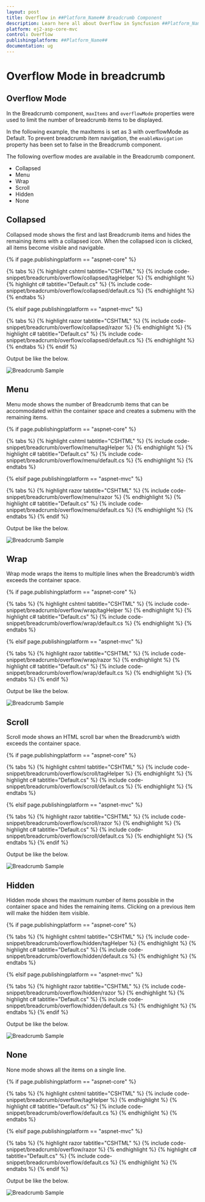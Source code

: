 ```yaml
---
layout: post
title: Overflow in ##Platform_Name## Breadcrumb Component
description: Learn here all about Overflow in Syncfusion ##Platform_Name## Breadcrumb component of Syncfusion Essential JS 2 and more.
platform: ej2-asp-core-mvc
control: Overflow
publishingplatform: ##Platform_Name##
documentation: ug
---
```



# Overflow Mode in breadcrumb

## Overflow Mode

In the Breadcrumb component, `maxItems` and `overflowMode` properties were used to limit the number of breadcrumb items to be displayed.

In the following example, the maxItems is set as 3 with overflowMode as Default. To prevent breadcrumb item navigation, the `enableNavigation` property has been set to false in the Breadcrumb component.

The following overflow modes are available in the Breadcrumb component.

* Collapsed
* Menu 
* Wrap
* Scroll
* Hidden
* None

## Collapsed

Collapsed mode shows the first and last Breadcrumb items and hides the remaining items with a collapsed icon. When the collapsed icon is clicked, all items become visible and navigable.

{% if page.publishingplatform == "aspnet-core" %}

{% tabs %}
{% highlight cshtml tabtitle="CSHTML" %}
{% include code-snippet/breadcrumb/overflow/collapsed/tagHelper %}
{% endhighlight %}
{% highlight c# tabtitle="Default.cs" %}
{% include code-snippet/breadcrumb/overflow/collapsed/default.cs %}
{% endhighlight %}
{% endtabs %}

{% elsif page.publishingplatform == "aspnet-mvc" %}

{% tabs %}
{% highlight razor tabtitle="CSHTML" %}
{% include code-snippet/breadcrumb/overflow/collapsed/razor %}
{% endhighlight %}
{% highlight c# tabtitle="Default.cs" %}
{% include code-snippet/breadcrumb/overflow/collapsed/default.cs %}
{% endhighlight %}
{% endtabs %}
{% endif %}



Output be like the below.

![Breadcrumb Sample](./../images/breadcrumb-collapsed.png)

## Menu

Menu mode shows the number of Breadcrumb items that can be accommodated within the container space and creates a submenu with the remaining items.

{% if page.publishingplatform == "aspnet-core" %}

{% tabs %}
{% highlight cshtml tabtitle="CSHTML" %}
{% include code-snippet/breadcrumb/overflow/menu/tagHelper %}
{% endhighlight %}
{% highlight c# tabtitle="Default.cs" %}
{% include code-snippet/breadcrumb/overflow/menu/default.cs %}
{% endhighlight %}
{% endtabs %}

{% elsif page.publishingplatform == "aspnet-mvc" %}

{% tabs %}
{% highlight razor tabtitle="CSHTML" %}
{% include code-snippet/breadcrumb/overflow/menu/razor %}
{% endhighlight %}
{% highlight c# tabtitle="Default.cs" %}
{% include code-snippet/breadcrumb/overflow/menu/default.cs %}
{% endhighlight %}
{% endtabs %}
{% endif %}



Output be like the below.

![Breadcrumb Sample](./../images/breadcrumb-menu.png)

## Wrap

Wrap mode wraps the items to multiple lines when the Breadcrumb’s width exceeds the container space.

{% if page.publishingplatform == "aspnet-core" %}

{% tabs %}
{% highlight cshtml tabtitle="CSHTML" %}
{% include code-snippet/breadcrumb/overflow/wrap/tagHelper %}
{% endhighlight %}
{% highlight c# tabtitle="Default.cs" %}
{% include code-snippet/breadcrumb/overflow/wrap/default.cs %}
{% endhighlight %}
{% endtabs %}

{% elsif page.publishingplatform == "aspnet-mvc" %}

{% tabs %}
{% highlight razor tabtitle="CSHTML" %}
{% include code-snippet/breadcrumb/overflow/wrap/razor %}
{% endhighlight %}
{% highlight c# tabtitle="Default.cs" %}
{% include code-snippet/breadcrumb/overflow/wrap/default.cs %}
{% endhighlight %}
{% endtabs %}
{% endif %}



Output be like the below.

![Breadcrumb Sample](./../images/breadcrumb-wrap.png)

## Scroll

Scroll mode shows an HTML scroll bar when the Breadcrumb’s width exceeds the container space.

{% if page.publishingplatform == "aspnet-core" %}

{% tabs %}
{% highlight cshtml tabtitle="CSHTML" %}
{% include code-snippet/breadcrumb/overflow/scroll/tagHelper %}
{% endhighlight %}
{% highlight c# tabtitle="Default.cs" %}
{% include code-snippet/breadcrumb/overflow/scroll/default.cs %}
{% endhighlight %}
{% endtabs %}

{% elsif page.publishingplatform == "aspnet-mvc" %}

{% tabs %}
{% highlight razor tabtitle="CSHTML" %}
{% include code-snippet/breadcrumb/overflow/scroll/razor %}
{% endhighlight %}
{% highlight c# tabtitle="Default.cs" %}
{% include code-snippet/breadcrumb/overflow/scroll/default.cs %}
{% endhighlight %}
{% endtabs %}
{% endif %}



Output be like the below.

![Breadcrumb Sample](./../images/breadcrumb-scroll.png)

## Hidden

Hidden mode shows the maximum number of items possible in the container space and hides the remaining items. Clicking on a previous item will make the hidden item visible.

{% if page.publishingplatform == "aspnet-core" %}

{% tabs %}
{% highlight cshtml tabtitle="CSHTML" %}
{% include code-snippet/breadcrumb/overflow/hidden/tagHelper %}
{% endhighlight %}
{% highlight c# tabtitle="Default.cs" %}
{% include code-snippet/breadcrumb/overflow/hidden/default.cs %}
{% endhighlight %}
{% endtabs %}

{% elsif page.publishingplatform == "aspnet-mvc" %}

{% tabs %}
{% highlight razor tabtitle="CSHTML" %}
{% include code-snippet/breadcrumb/overflow/hidden/razor %}
{% endhighlight %}
{% highlight c# tabtitle="Default.cs" %}
{% include code-snippet/breadcrumb/overflow/hidden/default.cs %}
{% endhighlight %}
{% endtabs %}
{% endif %}



Output be like the below.

![Breadcrumb Sample](./../images/breadcrumb-hidden.png)
## None

None mode shows all the items on a single line.

{% if page.publishingplatform == "aspnet-core" %}

{% tabs %}
{% highlight cshtml tabtitle="CSHTML" %}
{% include code-snippet/breadcrumb/overflow/tagHelper %}
{% endhighlight %}
{% highlight c# tabtitle="Default.cs" %}
{% include code-snippet/breadcrumb/overflow/default.cs %}
{% endhighlight %}
{% endtabs %}

{% elsif page.publishingplatform == "aspnet-mvc" %}

{% tabs %}
{% highlight razor tabtitle="CSHTML" %}
{% include code-snippet/breadcrumb/overflow/razor %}
{% endhighlight %}
{% highlight c# tabtitle="Default.cs" %}
{% include code-snippet/breadcrumb/overflow/default.cs %}
{% endhighlight %}
{% endtabs %}
{% endif %}



Output be like the below.

![Breadcrumb Sample](./../images/mvc%20-%20overflow.png)